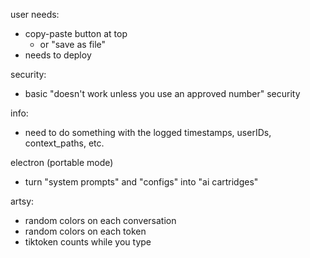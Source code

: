 user needs:
- copy-paste button at top
  - or "save as file"
- needs to deploy

security:
- basic "doesn't work unless you use an approved number" security

info:
- need to do something with the logged timestamps, userIDs, context_paths, etc. 

electron (portable mode)
- turn "system prompts" and "configs" into "ai cartridges"

artsy:
- random colors on each conversation
- random colors on each token
- tiktoken counts while you type

